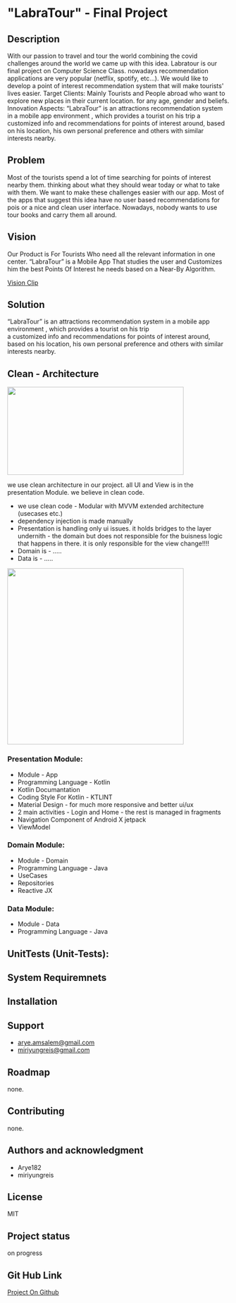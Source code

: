 # "LabraTour" - Final Project

## Description
With our passion to travel and tour the world combining the covid challenges around the world we came up with this idea.
Labratour is our final project on Computer Science Class. nowadays recommendation applications are very popular (netflix, spotify, etc…).
We would like to develop a point of interest recommendation system that will make tourists' lives easier.
Target Clients: Mainly Tourists and People abroad who want to explore new places in their current location.  for any age, gender and beliefs.
Innovation Aspects: “LabraTour” is  an attractions recommendation system in a mobile app  environment , which provides a tourist on his trip
a  customized info and recommendations for points of interest around,   based on his location, his own personal preference and others  with similar interests nearby.

## Problem
Most of the tourists spend a lot of time searching for points of interest nearby them. thinking about what they should wear
today or what to take with them. We want to make these challenges easier with our app.
Most of the apps that suggest this idea have no user based recommendations for pois or a nice and clean user interface.
Nowadays, nobody wants to use tour books and carry them all around.

## Vision
Our Product is For Tourists Who need all the relevant information in one center. “LabraTour” is a 
Mobile App That studies the user and Customizes him the best Points Of Interest he needs based on a Near-By Algorithm.

[Vision Clip](https://drive.google.com/drive/folders/1QB2G8W83gZMo1F9RghH-OQyRx7Rc6yu3)

## Solution
“LabraTour” is  an attractions recommendation system in a mobile app  environment , which provides a tourist on his trip  
a  customized info and recommendations for points of interest around,   based on his location, his own personal preference and others  with similar interests nearby.

## Clean - Architecture

<img src="https://cdn.statically.io/img/miro.medium.com/max/768/1*Xz9N14Fx30za5vggYnkBeA.png" width="400" height="200">

we use clean architecture in our project. all UI and View is in the presentation Module.
we believe in clean code.

- we use clean code - Modular with MVVM extended architecture (usecases etc.)
- dependency injection is made manually
- Presentation is handling only ui issues. it holds bridges to the layer undernith - the domain but does not
  responsible for the buisness logic that happens in there. it is only responsible for the view change!!!!
- Domain is - .....
- Data is - .....

<img src="file:///android_asset/img/architecture.JPG" width="400" height="400">




### Presentation Module:
- Module - App
- Programming Language - Kotlin
- Kotlin Documantation
- Coding Style For Kotlin - KTLINT
- Material Design - for much more responsive and better ui/ux
- 2 main activities - Login and Home - the rest is managed in fragments
- Navigation Component of Android X jetpack
- ViewModel


### Domain Module:
- Module - Domain
- Programming Language - Java
- UseCases
- Repositories
- Reactive JX

### Data Module:
- Module - Data
- Programming Language - Java

## UnitTests (Unit-Tests):


## System Requiremnets


## Installation


## Support
- arye.amsalem@gmail.com  
- miriyungreis@gmail.com

## Roadmap
none.

## Contributing
none.

## Authors and acknowledgment
- Arye182
- miriyungreis

## License
MIT

## Project status
on progress

## Git Hub Link
[Project On Github](https://github.com/Arye182/LabraTour)
